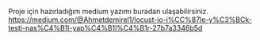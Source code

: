 Proje için hazırladığım medium yazımı buradan ulaşabilirsiniz. https://medium.com/@Ahmetdemirel1/locust-io-i%CC%87le-y%C3%BCk-testi-nas%C4%B1l-yap%C4%B1l%C4%B1r-27b7a3346b5d

